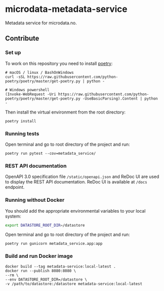 # microdata-metadata-service
Metadata service for microdata.no.

## Contribute

### Set up
To work on this repository you need to install [poetry](https://python-poetry.org/docs/):
```
# macOS / linux / BashOnWindows
curl -sSL https://raw.githubusercontent.com/python-poetry/poetry/master/get-poetry.py | python -

# Windows powershell
(Invoke-WebRequest -Uri https://raw.githubusercontent.com/python-poetry/poetry/master/get-poetry.py -UseBasicParsing).Content | python -
```
Then install the virtual environment from the root directory:
```
poetry install
```


### Running tests
Open terminal and go to root directory of the project and run:
````
poetry run pytest --cov=metadata_service/
````


### REST API documentation
OpenAPI 3.0 specification file `/static/openapi.json` and ReDoc UI are used to display the REST API documentation.
ReDoc UI is available at `/docs` endpoint.


### Running without Docker
You should add the appropriate environmental variables to your local system:
```sh
export DATASTORE_ROOT_DIR=/datastore
```

Open terminal and go to root directory of the project and run:
````
poetry run gunicorn metadata_service.app:app
````

### Build and run Docker image
````
docker build --tag metadata-service:local-latest .
docker run --publish 8080:8080 \
--rm \
--env DATASTORE_ROOT_DIR=/datastore \
-v /path/to/datastore:/datastore metadata-service:local-latest
````

